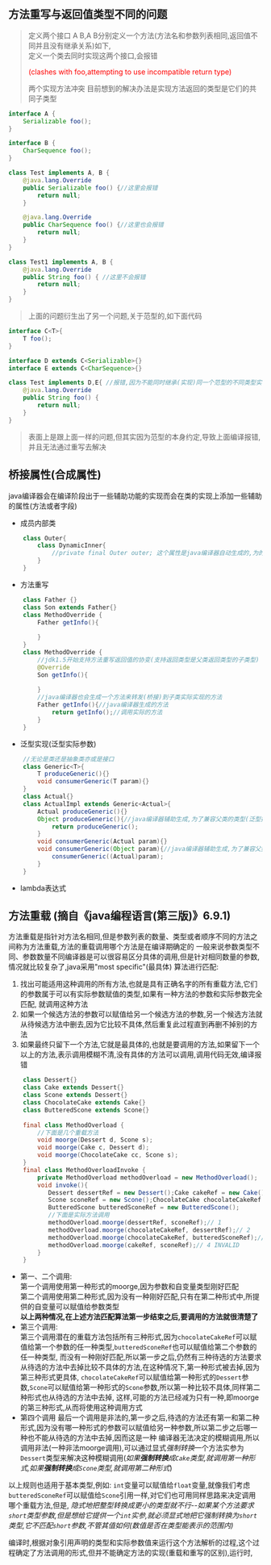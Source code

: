 ## 方法重写与返回值类型不同的问题
> 定义两个接口 A B,A B分别定义一个方法(方法名和参数列表相同,返回值不同并且没有继承关系)如下,  
> 定义一个类去同时实现这两个接口,会报错
> <p style="color:red">(clashes with foo,attempting to use incompatible return type)</p> 两个实现方法冲突  
> 目前想到的解决办法是实现方法返回的类型是它们的共同子类型

```java
interface A {
    Serializable foo();
}

interface B {
    CharSequence foo();
}

class Test implements A, B {
    @java.lang.Override
    public Serializable foo() {//这里会报错
        return null;
    }

    @java.lang.Override
    public CharSequence foo() {//这里也会报错
        return null;
    }
}

class Test1 implements A, B {
    @java.lang.Override
    public String foo() { //这里不会报错
        return null;
    }
}
```
> 上面的问题衍生出了另一个问题,关于范型的,如下面代码
```java
interface C<T>{
    T foo();
}

interface D extends C<Serializable>{}
interface E extends C<CharSequence>{}

class Test implements D,E{ //报错,因为不能同时继承(实现)同一个范型的不同类型实参
    @java.lang.Override
    public String foo() {
        return null;
    }
}
```
> 表面上是跟上面一样的问题,但其实因为范型的本身约定,导致上面编译报错,并且无法通过重写去解决

## 桥接属性(合成属性)
java编译器会在编译阶段出于一些辅助功能的实现而会在类的实现上添加一些辅助的属性(方法或者字段)
+ 成员内部类
```java
    class Outer{
        class DynamicInner{
            //private final Outer outer; 这个属性是java编译器自动生成的,为的就是在创建内部对象的时候必须要获得对外部对象的引用
        }
    }
```
+ 方法重写
```java
    class Father {}
    class Son extends Father{}
    class MethodOverride {
        Father getInfo(){
            
        }
    }
    class MethodOverride {
        //jdk1.5开始支持方法重写返回值的协变(支持返回类型是父类返回类型的子类型)
        @Override
        Son getInfo(){
            
        }
        //java编译器也会生成一个方法来转发(桥接)到子类实际实现的方法
        Father getInfo(){//java编译器生成的方法
            return getInfo();//调用实际的方法
        }
    }
```
+ 泛型实现(泛型实际参数)
```java
    //无论是类还是抽象类亦或是接口
    class Generic<T>{
        T produceGeneric(){}
        void consumerGeneric(T param){}
    }
    class Actual{}
    class ActualImpl extends Generic<Actual>{
        Actual produceGeneric(){}
        Object produceGeneric(){//java编译器辅助生成,为了兼容父类的类型(泛型擦除)
            return produceGeneric();
        }
        void consumerGeneric(Actual param){}
        void consumerGeneric(Object param){//java编译器辅助生成,为了兼容父类的类型(泛型擦除)
            consumerGeneric((Actual)param);
        }
    }
```
+ lambda表达式

## 方法重载 (摘自《java编程语言(第三版)》6.9.1)
方法重载是指针对方法名相同,但是参数列表的数量、类型或者顺序不同的方法之间称为方法重载,方法的重载调用哪个方法是在编译期确定的
一般来说参数类型不同、参数数量不同编译器是可以很容易区分具体的调用,但是针对相同数量的参数,情况就比较复杂了,java采用"most specific"(最具体)
算法进行匹配:
1. 找出可能适用这种调用的所有方法,也就是具有正确名字的所有重载方法,它们的参数属于可以有实际参数赋值的类型,如果有一种方法的参数和实际参数完全匹配,
   就调用这种方法
2. 如果一个候选方法的参数可以赋值给另一个候选方法的参数,另一个候选方法就从待候选方法中删去,因为它比较不具体,然后重复此过程直到再删不掉别的方法
3. 如果最终只留下一个方法,它就是最具体的,也就是要调用的方法,如果留下一个以上的方法,表示调用模糊不清,没有具体的方法可以调用,调用代码无效,编译报错
```java
    class Dessert{}
    class Cake extends Dessert{}
    class Scone extends Dessert{}
    class ChocolateCake extends Cake{}
    class ButteredScone extends Scone{}
    
    final class MethodOverload {
        //下面是几个重载方法 
        void moorge(Dessert d, Scone s);
        void moorge(Cake c, Dessert d);
        void moorge(ChocolateCake cc, Scone s);
    }
    final class MethodOverloadInvoke {
        private MethodOverload methodOverload = new MethodOverload();
        void invoke(){
           Dessert dessertRef = new Dessert();Cake cakeRef = new Cake();
           Scone sconeRef = new Scone();ChocolateCake chocolateCakeRef = new ChocolateCake();
           ButteredScone butteredSconeRef = new ButteredScone();
           //下面是实际方法调用
           methodOverload.moorge(dessertRef, sconeRef);// 1
           methodOverload.moorge(chocolateCakeRef, dessertRef);// 2
           methodOverload.moorge(chocolateCakeRef, butteredSconeRef);// 3
           methodOverload.moorge(cakeRef, sconeRef);// 4 INVALID
        }
    }
```
+ 第一、二个调用:  
  第一个调用使用第一种形式的moorge,因为参数和自变量类型刚好匹配  
  第二个调用使用第二种形式,因为没有一种刚好匹配,只有在第二种形式中,所提供的自变量可以赋值给参数类型  
  **以上两种情况,在上述方法匹配算法第一步结束之后,要调用的方法就很清楚了**  
+ 第三个调用:  
  第三个调用潜在的重载方法包括所有三种形式,因为`chocolateCakeRef`可以赋值给第一个参数的任一种类型,`butteredSconeRef`也可以赋值给第二个参数的任一种类型,
  而没有一种刚好匹配,所以第一步之后,仍然有三种待选的方法要求从待选的方法中去掉比较不具体的方法,在这种情况下,第一种形式被去掉,因为第三种形式更具体,
  `chocolateCakeRef`可以赋值给第一种形式的`Dessert`参数,`Scone`可以赋值给第一种形式的`Scone`参数,所以第一种比较不具体,同样第二种形式也从待选的方法中去掉,
  这样,可能的方法已经减为只有一种,即moorge的第三种形式,从而将使用这种调用方式
+ 第四个调用
  最后一个调用是非法的,第一步之后,待选的方法还有第一和第二种形式,因为没有哪一种形式的参数可以赋值给另一种参数,所以第二步之后哪一种也不能从待选的方法中去掉,因而这是一种
  编译器无法决定的模糊调用,所以调用非法(一种非法moorge调用),可以通过显式*强制转换*一个方法实参为`Dessert`类型来解决这种模糊调用(*如果**强制转换**成`Cake`类型,就调用第一种形式,如果**强制转换**成`Scone`类型,就调用第二种形式*)

以上规则也适用于基本类型,例如: `int`变量可以赋值给`float`变量,就像我们考虑`butteredSconeRef`可以赋值给`Scone`引用一样,对它们也可用同样思路来决定调用哪个重载方法,但是,
*隐式地把整型转换成更小的类型就不行--如果某个方法要求`short`类型参数,但是想给它提供一个`int`实参,就必须显式地把它强制转换为`short`类型,它不匹配`short`参数,不管其值如何(数值是否在类型能表示的范围内)*

编译时,根据对象引用声明的类型和实际参数值来运行这个方法解析的过程,这个过程确定了方法调用的形式,但并不能确定方法的实现(重载和重写的区别),运行时,